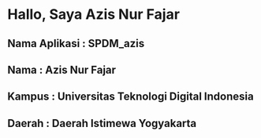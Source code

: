 # Hallo, Saya Azis Nur Fajar

## Nama Aplikasi : SPDM_azis
## Nama : Azis Nur Fajar
## Kampus : Universitas Teknologi Digital Indonesia
## Daerah : Daerah Istimewa Yogyakarta
